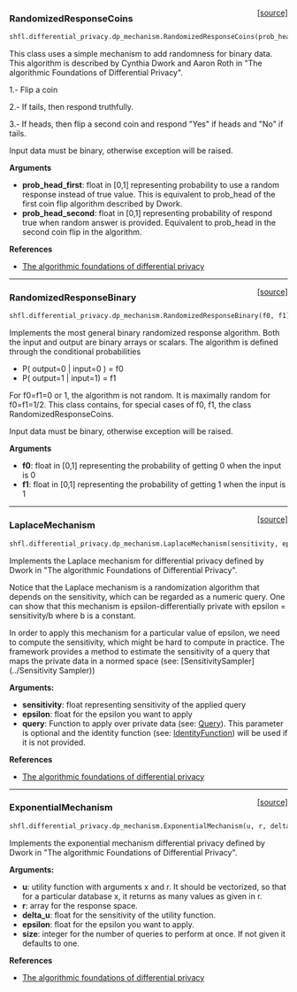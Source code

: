 <span style="float:right;">[[source]](https://github.com/sherpaai/Sherpa.FL/blob/master/shfl/differential_privacy/dp_mechanism.py#L8)</span>
### RandomizedResponseCoins

```python
shfl.differential_privacy.dp_mechanism.RandomizedResponseCoins(prob_head_first=0.5, prob_head_second=0.5)
```


This class uses a simple mechanism to add randomness for binary data. This algorithm is described
by Cynthia Dwork and Aaron Roth in "The algorithmic Foundations of Differential Privacy".

1.- Flip a coin

2.- If tails, then respond truthfully.

3.- If heads, then flip a second coin and respond "Yes" if heads and "No" if tails.

Input data must be binary, otherwise exception will be raised.

__Arguments__

- __prob_head_first__: float in [0,1] representing probability to use a random response instead of true value.
    This is equivalent to prob_head of the first coin flip algorithm described by Dwork.
- __prob_head_second__: float in [0,1] representing probability of respond true when random answer is provided.
    Equivalent to prob_head in the second coin flip in the algorithm.

__References__

- [The algorithmic foundations of differential privacy](
   https://www.cis.upenn.edu/~aaroth/Papers/privacybook.pdf)
    
----

<span style="float:right;">[[source]](https://github.com/sherpaai/Sherpa.FL/blob/master/shfl/differential_privacy/dp_mechanism.py#L53)</span>
### RandomizedResponseBinary

```python
shfl.differential_privacy.dp_mechanism.RandomizedResponseBinary(f0, f1)
```


Implements the most general binary randomized response algorithm. Both the input and output are binary
arrays or scalars. The algorithm is defined through the conditional probabilities

- P( output=0 | input=0 ) = f0
- P( output=1 | input=1) = f1

For f0=f1=0 or 1, the algorithm is not random. It is maximally random for f0=f1=1/2.
This class contains, for special cases of f0, f1, the class RandomizedResponseCoins.

Input data must be binary, otherwise exception will be raised.

__Arguments__

- __f0__: float in [0,1] representing the probability of getting 0 when the input is 0
- __f1__: float in [0,1] representing the probability of getting 1 when the input is 1
    
----

<span style="float:right;">[[source]](https://github.com/sherpaai/Sherpa.FL/blob/master/shfl/differential_privacy/dp_mechanism.py#L100)</span>
### LaplaceMechanism

```python
shfl.differential_privacy.dp_mechanism.LaplaceMechanism(sensitivity, epsilon, query=None)
```


Implements the Laplace mechanism for differential privacy defined by Dwork in
"The algorithmic Foundations of Differential Privacy".

Notice that the Laplace mechanism is a randomization algorithm that depends on the sensitivity,
which can be regarded as a numeric query. One can show that this mechanism is
epsilon-differentially private with epsilon = sensitivity/b where b is a constant.

In order to apply this mechanism for a particular value of epsilon, we need to compute
the sensitivity, which might be hard to compute in practice. The framework provides
a method to estimate the sensitivity of a query that maps the private data in a normed space
(see: [SensitivitySampler](../Sensitivity Sampler))

__Arguments:__

- __sensitivity__: float representing sensitivity of the applied query
- __epsilon__: float for the epsilon you want to apply
- __query__: Function to apply over private data (see: [Query](../../Private/Query)). This parameter is optional and             the identity function (see: [IdentityFunction](../../Private/Query/#identityfunction-class)) will be used             if it is not provided.

__References__

- [The algorithmic foundations of differential privacy](
   https://www.cis.upenn.edu/~aaroth/Papers/privacybook.pdf)
    
----

<span style="float:right;">[[source]](https://github.com/sherpaai/Sherpa.FL/blob/master/shfl/differential_privacy/dp_mechanism.py#L141)</span>
### ExponentialMechanism

```python
shfl.differential_privacy.dp_mechanism.ExponentialMechanism(u, r, delta_u, epsilon, size=1)
```


Implements the exponential mechanism differential privacy defined by Dwork in 
"The algorithmic Foundations of Differential Privacy".

__Arguments:__

- __u__: utility function with arguments x and r. It should be vectorized, so that for a         particular database x, it returns as many values as given in r.
- __r__: array for the response space.
- __delta_u__: float for the sensitivity of the utility function.
- __epsilon__: float for the epsilon you want to apply.
- __size__: integer for the number of queries to perform at once. If not given it defaults to one.

__References__

- [The algorithmic foundations of differential privacy](
   https://www.cis.upenn.edu/~aaroth/Papers/privacybook.pdf)
    